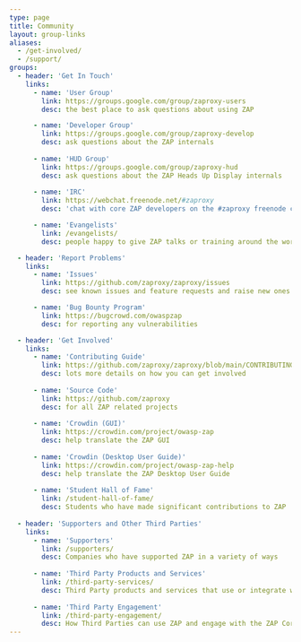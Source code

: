```yaml
---
type: page
title: Community
layout: group-links
aliases:
  - /get-involved/
  - /support/
groups:
  - header: 'Get In Touch'
    links:
      - name: 'User Group'
        link: https://groups.google.com/group/zaproxy-users
        desc: the best place to ask questions about using ZAP 

      - name: 'Developer Group'
        link: https://groups.google.com/group/zaproxy-develop
        desc: ask questions about the ZAP internals 
    
      - name: 'HUD Group'
        link: https://groups.google.com/group/zaproxy-hud
        desc: ask questions about the ZAP Heads Up Display internals 
    
      - name: 'IRC'
        link: https://webchat.freenode.net/#zaproxy
        desc: 'chat with core ZAP developers on the #zaproxy freenode channel (European office hours usually best)' 

      - name: 'Evangelists'
        link: /evangelists/
        desc: people happy to give ZAP talks or training around the world 

  - header: 'Report Problems'
    links:
      - name: 'Issues'
        link: https://github.com/zaproxy/zaproxy/issues
        desc: see known issues and feature requests and raise new ones 

      - name: 'Bug Bounty Program'
        link: https://bugcrowd.com/owaspzap
        desc: for reporting any vulnerabilities 

  - header: 'Get Involved'
    links:
      - name: 'Contributing Guide'
        link: https://github.com/zaproxy/zaproxy/blob/main/CONTRIBUTING.md
        desc: lots more details on how you can get involved 
    
      - name: 'Source Code'
        link: https://github.com/zaproxy
        desc: for all ZAP related projects
    
      - name: 'Crowdin (GUI)'
        link: https://crowdin.com/project/owasp-zap
        desc: help translate the ZAP GUI 
    
      - name: 'Crowdin (Desktop User Guide)'
        link: https://crowdin.com/project/owasp-zap-help
        desc: help translate the ZAP Desktop User Guide
    
      - name: 'Student Hall of Fame'
        link: /student-hall-of-fame/
        desc: Students who have made significant contributions to ZAP 
    
  - header: 'Supporters and Other Third Parties'
    links:
      - name: 'Supporters'
        link: /supporters/
        desc: Companies who have supported ZAP in a variety of ways 
    
      - name: 'Third Party Products and Services'
        link: /third-party-services/
        desc: Third Party products and services that use or integrate with ZAP 
    
      - name: 'Third Party Engagement'
        link: /third-party-engagement/
        desc: How Third Parties can use ZAP and engage with the ZAP Core Team 
---
```

